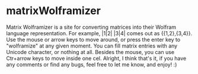 # matrixWolframizer
Matrix Wolframizer is a site for converting matrices into their Wolfram language representation. For example,
|1|2|
|3|4|
comes out as {{1,2},{3,4}}.
Use the mouse or arrow keys to move around, or press the enter key to "wolframize" at any given moment. You can fill matrix entries with any Unicode character, or nothing at all. Besides the mouse, you can use Ctr+arrow keys to move inside one cel.
Alright, I think that's it, if you have any comments or find any bugs, feel free to let me know, and enjoy! :)
